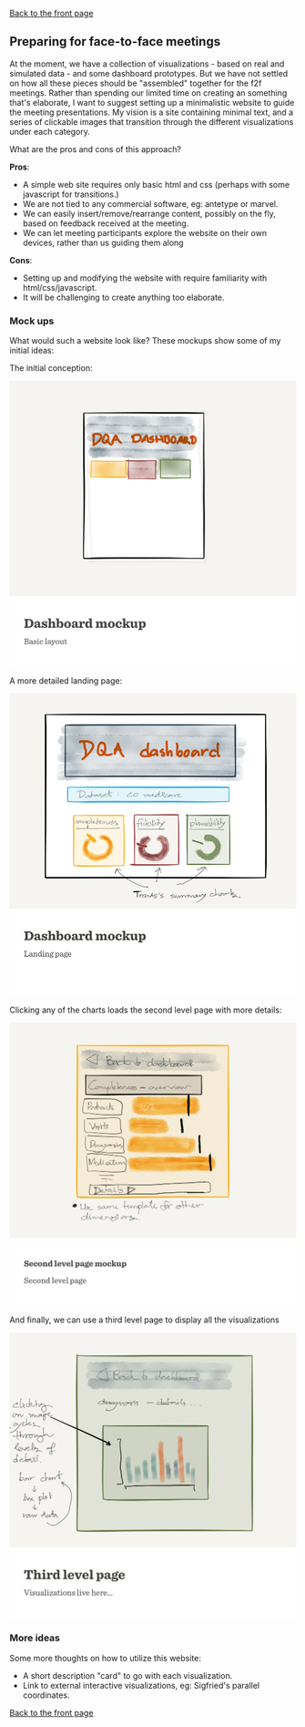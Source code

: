 [Back to the front page](README.md)

## Preparing for face-to-face meetings

At the moment, we have a collection of visualizations - based on real and simulated data - and some dashboard prototypes. But we have not settled on how all these pieces should be "assembled" together for the f2f meetings. Rather than spending our limited time on creating an something that's elaborate, I want to suggest setting up a minimalistic website to guide the meeting  presentations. My vision is a site containing minimal text, and a series of clickable images that transition through the different visualizations under each category.

What are the pros and cons of this approach?

**Pros**:

- A simple web site requires only basic html and css (perhaps with some javascript for transitions.)
- We are not tied to any commercial software, eg: antetype or marvel.
- We can easily insert/remove/rearrange content, possibly on the fly, based on feedback received at the meeting.
- We can let meeting participants explore the website on their own devices, rather than us guiding them along

**Cons**:

- Setting up and modifying the website with require familiarity with html/css/javascript.
- It will be challenging to create anything too elaborate.

### Mock ups

What would such a website look like? These mockups show some of my initial ideas:

The initial conception:

![](sketches/dashboard-mockup-1.png)

A more detailed landing page:

![](sketches/dashboard-mockup-2.png)

Clicking any of the charts loads the second level page with more details:

![](sketches/dashboard-mockup-3.png)

And finally, we can use a third level page to display all the visualizations

![](sketches/dashboard-mockup-4.png)

### More ideas

Some more thoughts on how to utilize this website:

- A short description "card" to go with each visualization.
- Link to external interactive visualizations, eg: Sigfried's parallel coordinates.

[Back to the front page](README.md)


